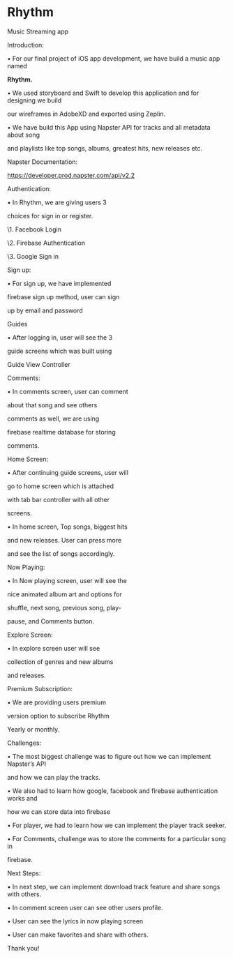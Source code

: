 # Rhythm
Music Streaming app

Introduction:

• For our final project of iOS app development, we have build a music app named

**Rhythm.**

• We used storyboard and Swift to develop this application and for designing we build

our wireframes in AdobeXD and exported using Zeplin.

• We have build this App using Napster API for tracks and all metadata about song

and playlists like top songs, albums, greatest hits, new releases etc.

Napster Documentation:

https://developer.prod.napster.com/api/v2.2





Authentication:

• In Rhythm, we are giving users 3

choices for sign in or register.

\1. Facebook Login

\2. Firebase Authentication

\3. Google Sign in





Sign up:

• For sign up, we have implemented

firebase sign up method, user can sign

up by email and password





Guides

• After logging in, user will see the 3

guide screens which was built using

Guide View Controller





Comments:

• In comments screen, user can comment

about that song and see others

comments as well, we are using

firebase realtime database for storing

comments.





Home Screen:

• After continuing guide screens, user will

go to home screen which is attached

with tab bar controller with all other

screens.

• In home screen, Top songs, biggest hits

and new releases. User can press more

and see the list of songs accordingly.





Now Playing:

• In Now playing screen, user will see the

nice animated album art and options for

shuffle, next song, previous song, play-

pause, and Comments button.





Explore Screen:

• In explore screen user will see

collection of genres and new albums

and releases.





Premium Subscription:

• We are providing users premium

version option to subscribe Rhythm

Yearly or monthly.





Challenges:

• The most biggest challenge was to figure out how we can implement Napster’s API

and how we can play the tracks.

• We also had to learn how google, facebook and firebase authentication works and

how we can store data into firebase

• For player, we had to learn how we can implement the player track seeker.

• For Comments, challenge was to store the comments for a particular song in

firebase.





Next Steps:

• In next step, we can implement download track feature and share songs with others.

• In comment screen user can see other users profile.

• User can see the lyrics in now playing screen

• User can make favorites and share with others.





Thank you!
